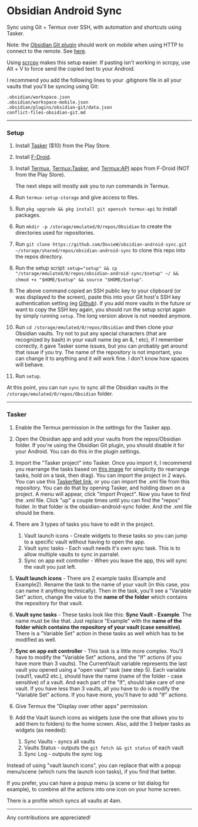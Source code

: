 # Obsidian Android Sync

Sync using Git + Termux over SSH, with automation and shortcuts using Tasker.

Note: the [Obsidian Git plugin](https://github.com/denolehov/obsidian-git) should work on mobile when using HTTP to connect to the remote. See [here](https://github.com/denolehov/obsidian-git/blob/master/README.md#mobile).

Using [scrcpy](https://github.com/Genymobile/scrcpy) makes this setup easier. If pasting isn't working in scrcpy, use Alt + V to force send the copied text to your Android.

I recommend you add the following lines to your .gitignore file in all your vaults that you'll be syncing using Git:

```gitignore
.obsidian/workspace.json
.obsidian/workspace-mobile.json
.obsidian/plugins/obsidian-git/data.json
conflict-files-obsidian-git.md
```

---

### Setup

1. Install [Tasker](https://play.google.com/store/apps/details?id=net.dinglisch.android.taskerm&hl=en_US&gl=US) ($10) from the Play Store.

2. Install [F-Droid](https://f-droid.org/en/).

3. Install [Termux](https://f-droid.org/en/packages/com.termux/), [Termux:Tasker](https://f-droid.org/en/packages/com.termux.tasker/), and [Termux:API](https://f-droid.org/en/packages/com.termux.api/) apps from F-Droid (NOT from the Play Store).

    The next steps will mostly ask you to run commands in Termux.

4. Run `termux-setup-storage` and give access to files.

5. Run `pkg upgrade && pkg install git openssh termux-api` to install packages.

6. Run `mkdir -p /storage/emulated/0/repos/Obsidian` to create the directories used for repositories.

7. Run `git clone https://github.com/DovieW/obsidian-android-sync.git ~/storage/shared/repos/obsidian-android-sync` to clone this repo into the repos directory.

8. Run the setup script: `setup="setup" && cp "/storage/emulated/0/repos/obsidian-android-sync/$setup" ~/ && chmod +x "$HOME/$setup" && source "$HOME/$setup"`.

9. The above command copied an SSH public key to your clipboard (or was displayed to the screen), paste this into your Git host's SSH key authentication setting (eg [Github](https://github.com/settings/keys)). If you add more vaults in the future or want to copy the SSH key again, you should run the setup script again by simply running `setup`. The long version above is not needed anymore.

10. Run `cd /storage/emulated/0/repos/Obsidian` and then clone your Obsidian vaults. Try not to put any special characters (that are recognized by bash) in your vault name (eg an &, ! etc), if I remember correctly, it gave Tasker some issues, but you can probably get around that issue if you try. The name of the repository is not important, you can change it to anything and it will work fine. I don't know how spaces will behave.

11. Run `setup`.

At this point, you can run `sync` to sync all the Obsidian vaults in the `/storage/emulated/0/repos/Obsidian` folder.

---
### Tasker
1. Enable the Termux permission in the settings for the Tasker app.

2. Open the Obsidian app and add your vaults from the repos/Obsidian folder. If you're using the Obsidian Git plugin, you should disable it for your Android. You can do this in the plugin settings.

3. Import the "Tasker project" into Tasker. Once you import it, I recommend you rearrange the tasks based on [this image](https://raw.githubusercontent.com/DovieW/obsidian-android-sync/master/Tasks_Order.png) for simplicity (to rearrange tasks, hold on a task, then drag). You can import the project in 2 ways. You can use this [TaskerNet link](https://taskernet.com/shares/?user=AS35m8n3cQwLQVpqM%2Fik6LZsANJ%2F8SkOXbatTM3JXxEQY4KYaxES06TbTgTRcO7ziHKZXfzQKT1B&id=Project%3AObsidian+Syncing), or you can import the .xml file from this repository. You can do that by opening Tasker, and holding down on a project. A menu will appear, click "Import Project". Now you have to find the .xml file. Click "up" a couple times until you can find the "repos" folder. In that folder is the obsidian-android-sync folder. And the .xml file should be there.

4. There are 3 types of tasks you have to edit in the project.
    1. Vault launch icons - Create widgets to these tasks so you can jump to a specific vault without having to open the app.
    2. Vault sync tasks - Each vault needs it's own sync task. This is to allow multiple vaults to sync in parralel.
    3. Sync on app exit controller - When you leave the app, this will sync the vault you just left.

5. **Vault launch icons** - There are 2 example tasks (Example and Example2). Rename the task to the name of your vault (in this case, you can name it anything technically). Then in the task, you'll see a "Variable Set" action, change the value to the **name of the folder** which contains the repository for that vault.

6. **Vault sync tasks** - These tasks look like this: **Sync Vault - Example**. The name must be like that. Just replace "Example" with the **name of the folder which contains the repository of your vault (case sensitive)**. There is a "Variable Set" action in these tasks as well which has to be modified as well.

7. **Sync on app exit controller** - This task is a little more complex. You'll have to modify the "Variable Set" actions, and the "If" actions (if you have more than 3 vaults). The CurrentVault variable represents the last vault you opened using a "open vault" task (see step 5). Each variable (vault1, vault2 etc.), should have the name (name of the folder - case sensitive) of a vault. And each part of the "If", should take care of one vault. If you have less than 3 vaults, all you have to do is modify the "Variable Set" actions. If you have more, you'll have to add "If" actions.

8. Give Termux the "Display over other apps" permission.

9. Add the Vault launch icons as widgets (use the one that allows you to add them to folders) to the home screen. Also, add the 3 helper tasks as widgets (as needed): 
   1. Sync Vaults - syncs all vaults
   2. Vaults Status - outputs the `git fetch && git status` of each vault
   3. Sync Log - outputs the sync log.

Instead of using "vault launch icons", you can replace that with a popup menu/scene (which runs the launch icon tasks), if you find that better.

If you prefer, you can have a popup menu (a scene or list dialog for example), to combine all the actions into one icon on your home screen.

There is a profile which syncs all vaults at 4am.

---

Any contributions are appreciated!